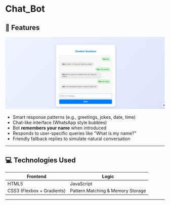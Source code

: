 # Chat_Bot
## 🧠 Features
![image alt](https://github.com/saladisandeepkumar/Chat_Bot/blob/7ab9a8c69821b8763ed272f4de125d90ebf185bb/Screenshot%20(180).png)

- Smart response patterns (e.g., greetings, jokes, date, time)
- Chat-like interface (WhatsApp style bubbles)
- Bot **remembers your name** when introduced
- Responds to user-specific queries like "What is my name?"
- Friendly fallback replies to simulate natural conversation

---

## 💻 Technologies Used

| Frontend        | Logic         |
|----------------|---------------|
| HTML5           | JavaScript     |
| CSS3 (Flexbox + Gradients) | Pattern Matching & Memory Storage |

---


